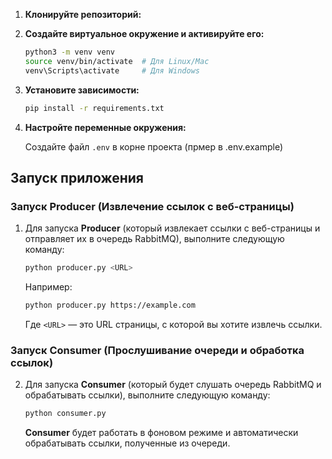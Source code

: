 
1. **Клонируйте репозиторий:**

2. **Создайте виртуальное окружение и активируйте его:**

   ```bash
   python3 -m venv venv
   source venv/bin/activate  # Для Linux/Mac
   venv\Scripts\activate     # Для Windows
   ```
3. **Установите зависимости:**

   ```bash
   pip install -r requirements.txt
   ```
4. **Настройте переменные окружения:**

   Создайте файл `.env` в корне проекта (прмер в .env.example)

## Запуск приложения

### Запуск Producer (Извлечение ссылок с веб-страницы)

1. Для запуска **Producer** (который извлекает ссылки с веб-страницы и отправляет их в очередь RabbitMQ), выполните следующую команду:

   ```bash
   python producer.py <URL>
   ```

   Например:

   ```bash
   python producer.py https://example.com
   ```

   Где `<URL>` — это URL страницы, с которой вы хотите извлечь ссылки.

### Запуск Consumer (Прослушивание очереди и обработка ссылок)

2. Для запуска **Consumer** (который будет слушать очередь RabbitMQ и обрабатывать ссылки), выполните следующую команду:

   ```bash
   python consumer.py
   ```
   **Consumer** будет работать в фоновом режиме и автоматически обрабатывать ссылки, полученные из очереди.

